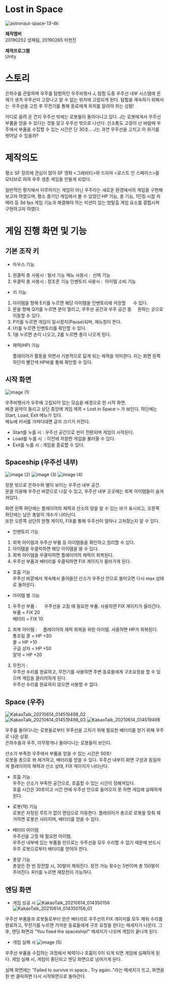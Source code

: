 # Lost in Space

![astronaut-space-13-4k](https://user-images.githubusercontent.com/70802630/121813591-9cf77580-cca7-11eb-8b7c-025076f432b0.jpg)

**제작멤버**  
20190252 성채림, 20190265 차현진

**제작프로그램**  
Unity   
   

# 스토리
은하수를 관찰하며 우주를 탐험하던 우주비행사 J,
탐험 도중 우주선 내부 시스템에 문제가 생겨 우주선이 고장나고 알 수 없는 위치에 고립되게 된다. 탐험을 계속하기 위해서는 
우주선을 고친 후 무전기를 통해 동료에게 위치를 알려야 하는 상황!

어디로 쓸려 온 건지 우주선 밖에는 로봇들이 돌아다니고 있다.
J는 로봇에게서 우주선 부품을 얻을 수 있다는 것을 알고 우주선 밖으로 나선다. 산소통도 고장이 난 바람에 우주에서 부품을 수집할 수 있는 시간은 단 30초...
J는 과연 우주선을 고치고 이 위기를 벗어날 수 있을까?


# 제작의도
평소 SF 장르에 관심이 많아 SF 영화 <그래비티>와 드라마 <로스트 인 스페이스>를 모티브로 하여 우주 생존 게임을 만들게 되었다.

일반적인 평지에서 이루어지는 게임이 아닌 우주라는 새로운 환경에서의 게임을 구현해보고자 하였으며, 평소 즐기던 게임에서 볼 수 있었던 HP 기능, 총 기능, 
1인칭 시점 카메라 등 3d fps 게임 기능과 해결해야 하는 미션이 있는 방탈출 게임 요소를 결합시켜 구현하고자 하였다.


# 게임 진행 화면 및 기능

## 기본 조작 키
- 마우스 기능
1. 왼클릭
    총 사용시 : 발사 기능
    메뉴 사용시 :  선택 기능
2. 우클릭
    총 사용시 : 정조준 기능
    인벤토리 사용시 :  아이템 소비 기능

- 키 기능
1. 아이템을 향해 E키를 누르면 해당 아이템을 인벤토리에 저장할 
    수 있다.
2. 문을 향해 Q키를 누르면 문이 열리고, 우주선 공간과 우주 공간 중
    원하는 곳으로 이동할 수 있다.
3. P키를 누르면 게임이 일시정지(Pause)되며, 메뉴창이 뜬다.
4. I키를 누르면 인벤토리를 확인할 수 있다.
5. 1을 누르면 손이 나오고, 2를 누르면 총이 나오게 된다.

- 체력(HP) 기능   

  플레이어가 활동을 하면서 기본적으로 닳게 되는 체력을 의미한다.
이는 화면 왼쪽 하단의 빨간색 HP바를 통해 확인할 수 있다.   


## 시작 화면
![image (1)](https://user-images.githubusercontent.com/84438387/121817353-e9e54700-ccbb-11eb-9c10-6bbdba17e158.png)

우주비행사가 우주에 고립되어 있는 모습을 배경으로 한 시작 화면.    
배경 음악이 들리고 상단 중앙에 게임 제목 < Lost in Space > 가 보인다. 하단에는 Start, Load, Exit 메뉴가 있다.   
메뉴에 커서를 가져다대면 글자 크기가 커진다.

- Start를 누를 시 : 우주선 공간으로 씬이 전환되며 게임이 시작된다.   
- Load를 누를 시  : 이전에 저장한 게임을 불러올 수 있다.    
- Exit를 누를 시 : 게임을 종료할 수 있다.    

## Spaceship (우주선 내부)
![image (2)](https://user-images.githubusercontent.com/84438387/121817429-6bd57000-ccbc-11eb-9958-182b17227622.png)
![image (3)](https://user-images.githubusercontent.com/84438387/121817455-86a7e480-ccbc-11eb-8736-9e0fa8e0bedc.png)
![image (4)](https://user-images.githubusercontent.com/84438387/121817459-8dcef280-ccbc-11eb-84f3-5497fa680b6a.png)

창문 밖으로 은하수와 별이 보이는 우주선 내부 공간.   
문을 이용해 우주선 바깥으로 나갈 수 있고, 우주선 내부 곳곳에는 회복 아이템들이 숨겨져있다.   

화면 왼쪽 하단에는 플레이어의 체력과 산소의 양을 알 수 있는 바가 표시되고, 오른쪽 하단에는 남은 총알의 개수가 나타난다.   
또한 오른쪽 상단의 원형 게이지, FIX를 통해 우주선이 얼마나 고쳐졌는지 알 수 있다. 

- 인벤토리 기능
1. 회복 아이템과 우주선 부품 등 아이템들을 확인하고 정리할 수 있다.
2. 아이템을 우클릭하면 해당 아이템을 쓸 수 있다.
3. 회복 아이템을 우클릭하면 플레이어의 체력이 회복된다.
4. 우주선 부품과 배터리를 우클릭하면 FIX 게이지가 올라가게 된다.

- 호흡 기능   
우주선 바깥에서 계속해서 줄어들던 산소가 우주선 안으로 들어오면 다시 max 상태로 돌아온다.

- 아이템 별 기능
1. 우주선 부품 : 
    우주선을 고칠 때 필요한 부품. 사용하면 FIX 게이지가 올라간다.   
      부품 = FIX 20   
      배터리 = FIX 10

2. 회복 아이템 :
    플레이어의 체력 회복을 위한 아이템. 사용하면 HP가 회복된다.   
      통조림 콩 = HP +30   
      물 = HP +10   
      구급 상자 = HP +50   
      알약 = HP +20

3. 무전기 :   
    우주선 수리를 완료하고, 무전기를 사용하면 주변 동료들에게 구조요청을 할 수 있으며 게임을 클리어하게 된다.   
    우주선 수리를 완료하지 않으면 사용할 수 없다.
    

## Space (우주)
![KakaoTalk_20210614_014519498_02](https://user-images.githubusercontent.com/84438387/121817719-fff40700-ccbd-11eb-8519-9d37d814435f.png)
![KakaoTalk_20210614_014519498_03](https://user-images.githubusercontent.com/84438387/121817744-244fe380-ccbe-11eb-8196-30122d44b42d.png)
![KakaoTalk_20210614_014519498](https://user-images.githubusercontent.com/84438387/121817747-29149780-ccbe-11eb-8f14-bab9e142b59f.png)

우주를 돌아다니는 로봇들로부터 우주선을 고치기 위해 필요한 배터리를 얻기 위해 우주로 나온 상황.   
은하수들과 우주, 아무렇게나 돌아다니는 로봇들이 보인다.   

산소가 부족한 우주에서 부품을 얻을 수 있는 시간은 50초!   
로봇을 총으로 쏴 제거하고, 배터리를 얻을 수 있다. 우주선 내부의 화면 구성과 동일하게 플레이어의 체력과 산소 상태, FIX 게이지가 나타난다. 


- 호흡 기능   
우주는 산소가 부족한 공간으로, 호흡할 수 있는 시간이 정해져있다.   
호흡 시간은 30초이고 시간 안에 우주선 안으로 들어오지 못 하면 게임에 실패하게 된다. 

- 로봇(적) 기능   
로봇은 지정된 루트가 없이 랜덤으로 이동한다. 플레이어가 총으로 로봇을 맞춰 제거하면 로봇은 사라지며, 배터리를 얻을 수 있다.

- 배터리 아이템   
우주선을 고칠 때 필요한 아이템.   
우주선 내부에 있는 부품들 만으로는 우주선을 모두 수리할 수 없기 때문에 반드시 우주 로봇으로부터 배터리를 얻어야 한다.

- 총알 기능   
총알은 한 번 장전할 시, 30발이 채워진다. 장전 가능 횟수는 5번이며 총 150발이 주어진다. R키를 누르면 재장전이 가능하다. 

## 엔딩 화면

- 게임 성공 시
![KakaoTalk_20210614_014350156](https://user-images.githubusercontent.com/84438387/121817930-3bdb9c00-ccbf-11eb-8482-5a9f13e22551.png)
![KakaoTalk_20210614_014350156_01](https://user-images.githubusercontent.com/84438387/121817998-852beb80-ccbf-11eb-8847-fce733ecb2fe.png)

우주선 부품들과 로봇들로부터 얻은 배터리로 우주선의 FIX 게이지를 모두 채워 수리를 완료하고, 무전기를 누르면 가까운 동료들에게 구조 요청을 한다는 메세지가 나온다. 그 후, 엔딩 화면과 "You fixed the spaceship!" 메세지가 나오며 게임이 끝나게 된다.

- 게임 실패 시
![image (5)](https://user-images.githubusercontent.com/84438387/121818016-a7256e00-ccbf-11eb-9310-9e12ecc860e2.png)

우주선 부품을 수집하는 과정에서 체력이나 호흡이 0이 되게 되면 게임에 실패하게 된다. 게임 실패 시, 게임이 중단되고 엔딩 화면으로 넘어가게 된다.

실패 화면에는 "Failed to survive in space.. Try again.."라는 메세지가 뜨고, 화면을 한 번 클릭하면 다시 시작화면으로 돌아간다.









